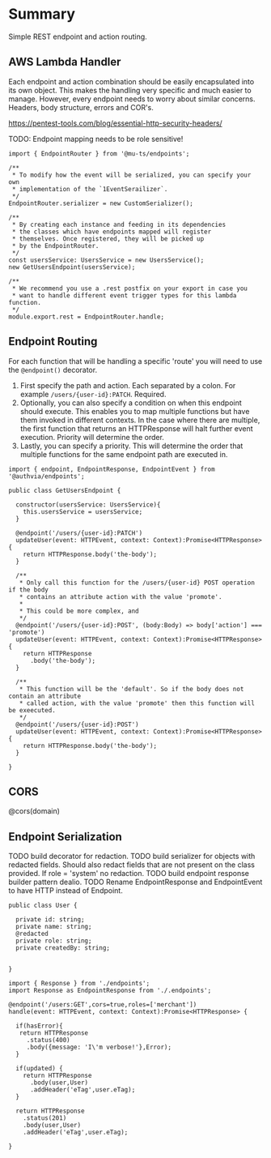 # Summary

Simple REST endpoint and action routing.

## AWS Lambda Handler

Each endpoint and action combination should be easily encapsulated into its own object. This makes the handling very specific and much easier to manage. However, every endpoint needs to worry about similar concerns. Headers, body structure, errors and COR's.

https://pentest-tools.com/blog/essential-http-security-headers/

TODO: Endpoint mapping needs to be role sensitive!

```
import { EndpointRouter } from '@mu-ts/endpoints';

/**
 * To modify how the event will be serialized, you can specify your own
 * implementation of the `1EventSerailizer`.
 */
EndpointRouter.serializer = new CustomSerializer();

/**
 * By creating each instance and feeding in its dependencies
 * the classes which have endpoints mapped will register
 * themselves. Once registered, they will be picked up
 * by the EndpointRouter.
 */
const usersService: UsersService = new UsersService();
new GetUsersEndpoint(usersService);

/**
 * We recommend you use a .rest postfix on your export in case you 
 * want to handle different event trigger types for this lambda function.
 */
module.export.rest = EndpointRouter.handle;
```

## Endpoint Routing

For each function that will be handling a specific 'route' you will need to use the `@endpoint()` decorator. 
1. First specify the path and action. Each separated by a colon. For example `/users/{user-id}:PATCH`. Required.
1. Optionally, you can also specify a condition on when this endpoint should execute. This enables you to map multiple functions but have them invoked in different contexts. In the case where there are multiple, the first function that returns an HTTPResponse will halt further event execution. Priority will determine the order.
1. Lastly, you can specify a priority. This will determine the order that multiple functions for the same endpoint path are executed in.

```
import { endpoint, EndpointResponse, EndpointEvent } from '@authvia/endpoints';

public class GetUsersEndpoint {

  constructor(usersService: UsersService){
    this.usersService = usersService;
  }
  
  @endpoint('/users/{user-id}:PATCH')
  updateUser(event: HTTPEvent, context: Context):Promise<HTTPResponse> {
    return HTTPResponse.body('the-body');
  }
  
  /**
   * Only call this function for the /users/{user-id} POST operation if the body
   * contains an attribute action with the value 'promote'.
   *
   * This could be more complex, and 
   */
  @endpoint('/users/{user-id}:POST', (body:Body) => body['action'] === 'promote')
  updateUser(event: HTTPEvent, context: Context):Promise<HTTPResponse> {
    return HTTPResponse
      .body('the-body');
  }
  
  /**
   * This function will be the 'default'. So if the body does not contain an attribute
   * called action, with the value 'promote' then this function will be exeecuted.
   */
  @endpoint('/users/{user-id}:POST')
  updateUser(event: HTTPEvent, context: Context):Promise<HTTPResponse> {
    return HTTPResponse.body('the-body');
  }
  
}

```

## CORS

@cors(domain)



## Endpoint Serialization
TODO build decorator for redaction.
TODO build serializer for objects with redacted fields. Should also redact fields that are not present on the class provided. If role = 'system' no redaction.
TODO build endpoint response builder pattern dealio.
TODO Rename EndpointResponse and EndpointEvent to have HTTP instead of Endpoint.

```
public class User {

  private id: string;
  private name: string;
  @redacted
  private role: string;
  private createdBy: string;
  
  
}

import { Response } from './endpoints';
import Response as EndpointResponse from './.endpoints';

@endpoint('/users:GET',cors=true,roles=['merchant'])
handle(event: HTTPEvent, context: Context):Promise<HTTPResponse> {

  if(hasError){
   return HTTPResponse
     .status(400)
     .body({message: 'I\'m verbose!'},Error);
  }

  if(updated) {
    return HTTPResponse
      .body(user,User)
      .addHeader('eTag',user.eTag);
  }

  return HTTPResponse
    .status(201)
    .body(user,User)
    .addHeader('eTag',user.eTag);
  
}

```